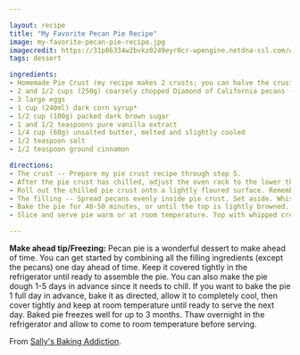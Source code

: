 ```yaml
---

layout: recipe
title: "My Favorite Pecan Pie Recipe"
image: my-favorite-pecan-pie-recipe.jpg
imagecredit: https://31p86334w2bvkz0249eyr0cr-wpengine.netdna-ssl.com/wp-content/uploads/2015/11/favorite-pecan-pie-recipe-2.jpg
tags: dessert

ingredients:
- Homemade Pie Crust (my recipe makes 2 crusts; you can halve the crust recipe or freeze the 2nd half)
- 2 and 1/2 cups (250g) coarsely chopped Diamond of California pecans (a very rough chop!)
- 3 large eggs
- 1 cup (240ml) dark corn syrup*
- 1/2 cup (100g) packed dark brown sugar
- 1 and 1/2 teaspoons pure vanilla extract
- 1/4 cup (60g) unsalted butter, melted and slightly cooled
- 1/2 teaspoon salt
- 1/2 teaspoon ground cinnamon

directions:
- The crust -- Prepare my pie crust recipe through step 5.
- After the pie crust has chilled, adjust the oven rack to the lower third position and preheat the oven to 350°F (177°C).
- Roll out the chilled pie crust onto a lightly floured surface. Remember, when rolling out the chilled pie dough disc, always use gentle force with your rolling pin. Start from the center of the disc and work your way out in all directions, turning the dough with your hands as you go. Roll it out into a circle 12 inches in diameter. Carefully place the dough into a 9x2 inch pie dish. Tuck it in with your fingers, making sure it is smooth.
- The filling -- Spread pecans evenly inside pie crust. Set aside. Whisk the eggs, corn syrup, brown sugar, vanilla, melted butter, salt, and cinnamon together in a large bowl. Once completely combined and thick, pour evenly over pecans.
- Bake the pie for 40-50 minutes, or until the top is lightly browned. After the first 20 minutes of bake time, I place a pie crust shield on top of the pie to prevent the edges from browning too quickly. You can also tent a piece of aluminum foil over the whole pie if it is browning too quickly. Remove finished pie from the oven and place on a wire rack to cool completely. The pie filling will settle as it cools.
- Slice and serve pie warm or at room temperature. Top with whipped cream and a sprinkle of cinnamon-sugar if desired. Cover and store leftover pie at room temperature for 1-2 days or in the refrigerator for 4-5 days.

---
```


**Make ahead tip/Freezing:** Pecan pie is a wonderful dessert to make ahead of time. You can get started by combining all the filling ingredients (except the pecans) one day ahead of time. Keep it covered tightly in the refrigerator until ready to assemble the pie. You can also make the pie dough 1-5 days in advance since it needs to chill. If you want to bake the pie 1 full day in advance, bake it as directed, allow it to completely cool, then cover tightly and keep at room temperature until ready to serve the next day. Baked pie freezes well for up to 3 months. Thaw overnight in the refrigerator and allow to come to room temperature before serving.

From [Sally's Baking Addiction](https://sallysbakingaddiction.com/my-favorite-pecan-pie-recipe/).
